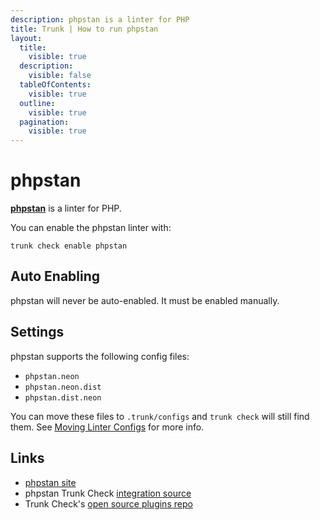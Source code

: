 ```yaml
---
description: phpstan is a linter for PHP
title: Trunk | How to run phpstan
layout:
  title:
    visible: true
  description:
    visible: false
  tableOfContents:
    visible: true
  outline:
    visible: true
  pagination:
    visible: true
---
```


# phpstan

[**phpstan**](https://phpstan.org/) is a linter for PHP.

You can enable the phpstan linter with:

```shell
trunk check enable phpstan
```

## Auto Enabling

phpstan will never be auto-enabled. It must be enabled manually.

## Settings

phpstan supports the following config files:
* `phpstan.neon`
* `phpstan.neon.dist`
* `phpstan.dist.neon`

You can move these files to `.trunk/configs` and `trunk check` will still find them. See [Moving Linter Configs](..#moving-linter-configs) for more info.




## Links

- [phpstan site](https://phpstan.org/)
- phpstan Trunk Check [integration source](https://github.com/trunk-io/plugins/tree/main/linters/phpstan)
- Trunk Check's [open source plugins repo](https://github.com/trunk-io/plugins/tree/main)
